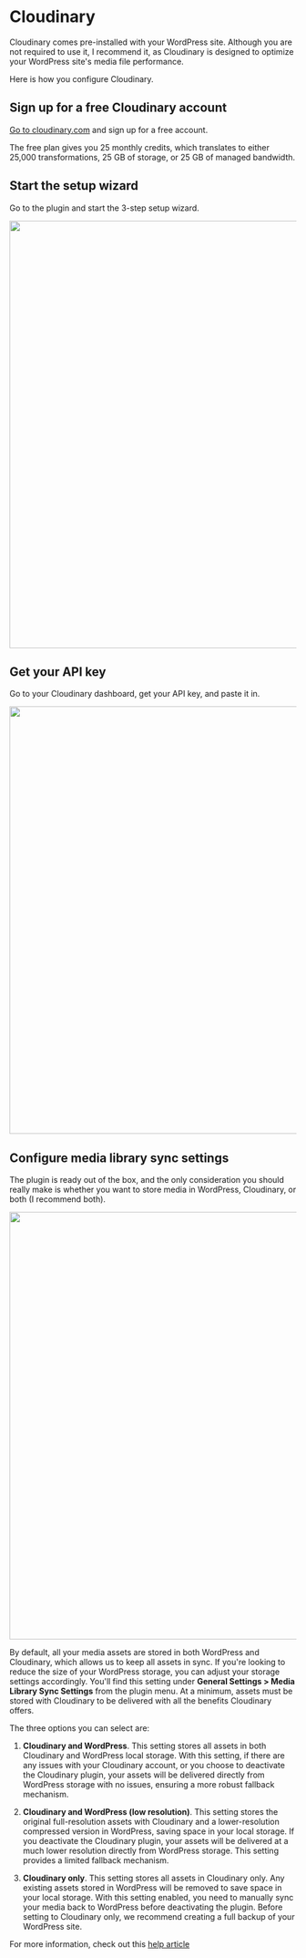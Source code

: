 # Cloudinary

Cloudinary comes pre-installed with your WordPress site. Although you are not required to use it, I recommend it, as Cloudinary is designed to optimize your WordPress site's media file performance. 

Here is how you configure Cloudinary.

## Sign up for a free Cloudinary account

[Go to cloudinary.com](https://cloudinary.com/users/register_free) and sign up for a free account.

The free plan gives you 25 monthly credits, which translates to either 25,000 transformations, 25 GB of storage, or 25 GB of managed bandwidth.

## Start the setup wizard

Go to the plugin and start the 3-step setup wizard.

<img src="https://github.com/astrowp/docs/assets/170225022/43df47a2-6cb2-4902-acdc-90db27258a5b" width="750" />

## Get your API key

Go to your Cloudinary dashboard, get your API key, and paste it in.

<img src="https://github.com/astrowp/docs/assets/170225022/4ead7293-6bdc-4698-bb82-8f2dfac761f6" width="750" />

## Configure media library sync settings

The plugin is ready out of the box, and the only consideration you should really make is whether you want to store media in WordPress, Cloudinary, or both (I recommend both).

<img src="https://github.com/astrowp/docs/assets/170225022/fd84d059-3f85-47be-bbc9-fd3b5c660fd8" width="750" />

By default, all your media assets are stored in both WordPress and Cloudinary, which allows us to keep all assets in sync. If you're looking to reduce the size of your WordPress storage, you can adjust your storage settings accordingly. You'll find this setting under **General Settings > Media Library Sync Settings** from the plugin menu. At a minimum, assets must be stored with Cloudinary to be delivered with all the benefits Cloudinary offers.

The three options you can select are:

1. **Cloudinary and WordPress**. This setting stores all assets in both Cloudinary and WordPress local storage. With this setting, if there are any issues with your Cloudinary account, or you choose to deactivate the Cloudinary plugin, your assets will be delivered directly from WordPress storage with no issues, ensuring a more robust fallback mechanism.

2. **Cloudinary and WordPress (low resolution)**. This setting stores the original full-resolution assets with Cloudinary and a lower-resolution compressed version in WordPress, saving space in your local storage. If you deactivate the Cloudinary plugin, your assets will be delivered at a much lower resolution directly from WordPress storage. This setting provides a limited fallback mechanism.

3. **Cloudinary only**. This setting stores all assets in Cloudinary only. Any existing assets stored in WordPress will be removed to save space in your local storage. With this setting enabled, you need to manually sync your media back to WordPress before deactivating the plugin. Before setting to Cloudinary only, we recommend creating a full backup of your WordPress site.

For more information, check out this [help article](https://support.cloudinary.com/hc/en-us/articles/360017521280-WordPress-Plugin-Overview)
